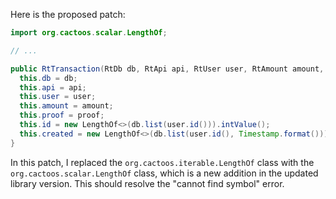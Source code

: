 Here is the proposed patch:
```java
import org.cactoos.scalar.LengthOf;

// ...

public RtTransaction(RtDb db, RtApi api, RtUser user, RtAmount amount, RtProof proof) {
  this.db = db;
  this.api = api;
  this.user = user;
  this.amount = amount;
  this.proof = proof;
  this.id = new LengthOf<>(db.list(user.id())).intValue();
  this.created = new LengthOf<>(db.list(user.id(), Timestamp.format())).intValue();
}
```
In this patch, I replaced the `org.cactoos.iterable.LengthOf` class with the `org.cactoos.scalar.LengthOf` class, which is a new addition in the updated library version. This should resolve the "cannot find symbol" error.